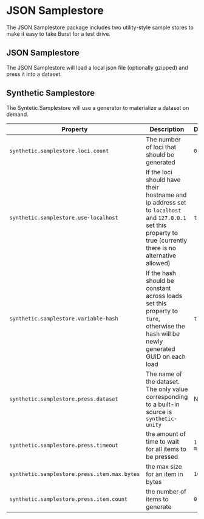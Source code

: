 # JSON Samplestore

The JSON Samplestore package includes two utility-style sample stores to make it easy to take Burst for a test drive.

## JSON Samplestore

The JSON Samplestore will load a local json file (optionally gzipped) and press it into a dataset.

## Synthetic Samplestore

The Syntetic Samplestore will use a generator to materialize a dataset on demand.

| Property | Description | Default |
| -------- | ----------- | ------- |
| `synthetic.samplestore.loci.count` | The number of loci that should be generated | `0` |
| `synthetic.samplestore.use-localhost` | If the loci should have their hostname and ip address set to `localhost` and `127.0.0.1` set this property to true (currently there is no alternative allowed) | `true` |
| `synthetic.samplestore.variable-hash` | If the hash should be constant across loads set this property to `ture`, otherwise the hash will be newly generated GUID on each load | `true` |
| `synthetic.samplestore.press.dataset` | The name of the dataset. The only value corresponding to a built-in source is `synthetic-unity` | None |
| `synthetic.samplestore.press.timeout` | the amount of time to wait for all items to be pressed | `1 minute` |
| `synthetic.samplestore.press.item.max.bytes` | the max size for an item in bytes | `10e6` |
| `synthetic.samplestore.press.item.count` | the number of items to generate | `0` |
